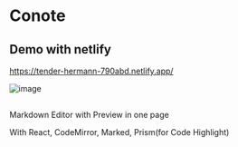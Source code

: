 # Conote

Demo with netlify
-----------------------------------------
https://tender-hermann-790abd.netlify.app/

![image](https://user-images.githubusercontent.com/69702813/117829088-63e57300-b2ad-11eb-8738-2d76a39278de.png)



##

Markdown Editor with Preview in one page


With React, CodeMirror, Marked, Prism(for Code Highlight)



